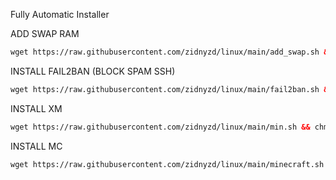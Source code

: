 Fully Automatic Installer

 ADD SWAP RAM
  ```html
 wget https://raw.githubusercontent.com/zidnyzd/linux/main/add_swap.sh && chmod +x add_swap.sh && ./add_swap.sh
 ```
 
 INSTALL FAIL2BAN (BLOCK SPAM SSH)
  ```html
 wget https://raw.githubusercontent.com/zidnyzd/linux/main/fail2ban.sh && chmod +x fail2ban.sh && ./fail2ban.sh
 ```

  INSTALL XM
  ```html
 wget https://raw.githubusercontent.com/zidnyzd/linux/main/min.sh && chmod +x min.sh && ./min.sh
 ```

   INSTALL MC
  ```html
 wget https://raw.githubusercontent.com/zidnyzd/linux/main/minecraft.sh && chmod +x minecraft.sh && ./minecraft.sh
 ```